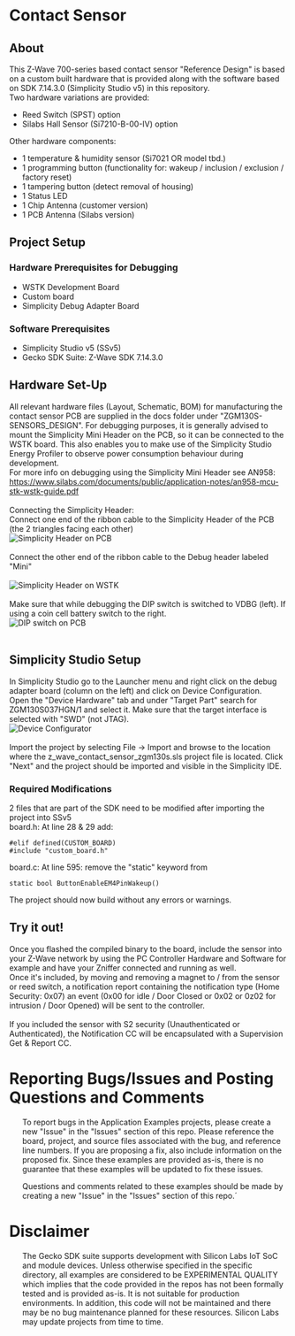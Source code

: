 # Contact Sensor

## About
This Z-Wave 700-series based contact sensor "Reference Design" is based on a custom built hardware that is provided along with the software based on SDK 7.14.3.0 (Simplicity Studio v5) in this repository.<br>
Two hardware variations are provided:<br>
<ul>
<li> Reed Switch (SPST) option</li>
<li> Silabs Hall Sensor (Si7210-B-00-IV) option</li>
</ul>
Other hardware components:
<ul>
<li>1 temperature & humidity sensor (Si7021 OR model tbd.)</li>
<li>1 programming button (functionality for: wakeup / inclusion / exclusion / factory reset)</li>
<li>1 tampering button (detect removal of housing)</li>
<li>1 Status LED</li>
<li>1 Chip Antenna (customer version)</li>
<li>1 PCB Antenna (Silabs version)</li>
</ul>

## Project Setup

### Hardware Prerequisites for Debugging
<ul>
  <li>WSTK Development Board</li>
  <li>Custom board</li>
  <li>Simplicity Debug Adapter Board</li>
</ul>

### Software Prerequisites
<ul>
  <li>Simplicity Studio v5 (SSv5)</li>
  <li>Gecko SDK Suite: Z-Wave SDK 7.14.3.0</li>
</ul>

## Hardware Set-Up

All relevant hardware files (Layout, Schematic, BOM) for manufacturing the contact sensor PCB are supplied in the docs folder under "ZGM130S-SENSORS_DESIGN".
For debugging purposes, it is generally advised to mount the Simplicity Mini Header on the PCB, so it can be connected to the WSTK board. This also enables you to make use of the Simplicity Studio Energy Profiler to observe power consumption behaviour during development.<br>
For more info on debugging using the Simplicity Mini Header see AN958: https://www.silabs.com/documents/public/application-notes/an958-mcu-stk-wstk-guide.pdf <br><br>
Connecting the Simplicity Header: <br>
Connect one end of the ribbon cable to the Simplicity Header of the PCB (the 2 triangles facing each other)<br>
![Simplicity Header on PCB](https://github.com/SiliconLabs/z_wave_applications_staging/tree/feature/z_wave_contact_sensor_application/z_wave_contact_sensor_application/docs/SH_PCB.png)<br><br>
Connect the other end of the ribbon cable to the Debug header labeled "Mini"<br><br>
![Simplicity Header on WSTK](https://github.com/SiliconLabs/z_wave_applications_staging/tree/feature/z_wave_contact_sensor_application/z_wave_contact_sensor_application/docs/SH_PCB.png)<br><br>
Make sure that while debugging the DIP switch is switched to VDBG (left). If using a coin cell battery switch to the right.<br>
![DIP switch on PCB](https://github.com/SiliconLabs/z_wave_applications_staging/tree/feature/z_wave_contact_sensor_application/z_wave_contact_sensor_application/docs/SH_PCB.png)<br><br>

## Simplicity Studio Setup

In Simplicity Studio go to the Launcher menu and right click on the debug adapter board (column on the left) and click on Device Configuration.<br>
Open the "Device Hardware" tab and under "Target Part" search for ZGM130S037HGN/1 and select it. Make sure that the target interface is selected with "SWD" (not JTAG).<br>
![Device Configurator](https://github.com/SiliconLabs/z_wave_applications_staging/tree/feature/z_wave_contact_sensor_application/z_wave_contact_sensor_application/docs/DeviceConfig.png)<br><br>
Import the project by selecting File -> Import and browse to the location where the z_wave_contact_sensor_zgm130s.sls project file is located. Click "Next" and the project should be imported and visible in the Simplicity IDE.<br>

### Required Modifications
2 files that are part of the SDK need to be modified after importing the project into SSv5<br>
board.h: At line 28 & 29 add:<br>

```
#elif defined(CUSTOM_BOARD)
#include "custom_board.h"
```
board.c: At line 595: remove the "static" keyword from
```
static bool ButtonEnableEM4PinWakeup()
```
The project should now build without any errors or warnings.

## Try it out!

Once you flashed the compiled binary to the board, include the sensor into your Z-Wave network by using the PC Controller Hardware and Software for example and have your Zniffer connected and running as well.<br>
Once it's included, by moving and removing a magnet to / from the sensor or reed switch, a notification report containing the notification type (Home Security: 0x07) an event (0x00 for idle / Door Closed or 0x02 or 0z02 for intrusion / Door Opened) will be sent to the controller.<br><br>
If you included the sensor with S2 security (Unauthenticated or Authenticated), the Notification CC will be encapsulated with a Supervision Get & Report CC.


# Reporting Bugs/Issues and Posting Questions and Comments
<ul>
  To report bugs in the Application Examples projects, please create a new "Issue" in the "Issues" section of this repo. Please reference the board, project, and source files associated with the bug, and reference line numbers. If you are proposing a fix, also include information on the proposed fix. Since these examples are provided as-is, there is no guarantee that these examples will be updated to fix these issues.
</ul>
<ul>
  Questions and comments related to these examples should be made by creating a new "Issue" in the "Issues" section of this repo.´
</ul>

# Disclaimer
<ul>
  The Gecko SDK suite supports development with Silicon Labs IoT SoC and module devices. Unless otherwise specified in the specific directory, all examples are considered to be EXPERIMENTAL QUALITY which implies that the code provided in the repos has not been formally tested and is provided as-is. It is not suitable for production environments. In addition, this code will not be maintained and there may be no bug maintenance planned for these resources. Silicon Labs may update projects from time to time.
</ul>

